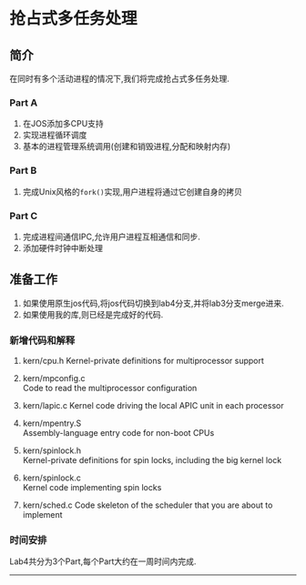 # 抢占式多任务处理

## 简介
在同时有多个活动进程的情况下,我们将完成抢占式多任务处理.

### Part A 
1. 在JOS添加多CPU支持
2. 实现进程循环调度
3. 基本的进程管理系统调用(创建和销毁进程,分配和映射内存)

### Part B
1. 完成Unix风格的`fork()`实现,用户进程将通过它创建自身的拷贝

### Part C
1. 完成进程间通信IPC,允许用户进程互相通信和同步.
2. 添加硬件时钟中断处理

## 准备工作
1. 如果使用原生jos代码,将jos代码切换到lab4分支,并将lab3分支merge进来.
2. 如果使用我的库,则已经是完成好的代码.

### 新增代码和解释
1. kern/cpu.h
Kernel-private definitions for multiprocessor support

2. kern/mpconfig.c	
Code to read the multiprocessor configuration

3. kern/lapic.c	
Kernel code driving the local APIC unit in each processor

4. kern/mpentry.S	
Assembly-language entry code for non-boot CPUs

5. kern/spinlock.h	
Kernel-private definitions for spin locks, including the big kernel lock

6. kern/spinlock.c	
Kernel code implementing spin locks

7. kern/sched.c	
Code skeleton of the scheduler that you are about to implement

### 时间安排
Lab4共分为3个Part,每个Part大约在一周时间内完成.

















































































---